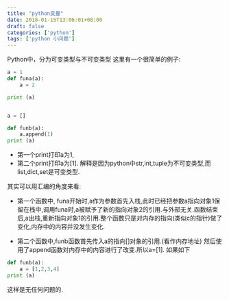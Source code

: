 ```yaml
---
title: "python变量"
date: 2018-01-15T13:06:01+08:00
draft: false
categories: ['python']
tags: ['python 小问题']
---
```


Python中，分为可变类型与不可变类型
这里有一个很简单的例子:

```python
a = 1
def funa(a):
    a = 2

print (a)


a = []

def funb(a):
    a.append(1)
print (a)
```

- 第一个print打印a为1,
- 第二个print打印a为[1].
解释是因为python中str,int,tuple为不可变类型,而list,dict,set是可变类型.

其实可以用汇编的角度来看:

- 第一个函数中, funa开始时,a作为参数首先入栈,此时已经把参数a指向对象1保留在栈中,调用funa时,a被赋予了新的指向对象2的引用.与外部无关.函数结束后,a出栈,重新指向对象1的引用.整个函数只是对内存的指向(类似c的指针)做了变化,内存中的内容并没发生变化.

- 第二个函数中,funb函数首先传入a的指向[]对象的引用.(看作内存地址)
然后使用了append函数对内存中的内容进行了改变.所以a=[1]. 如果如下

```python
def funb(a):
    a = [1,2,3,4]
print (a)
```
这样是无任何问题的.
